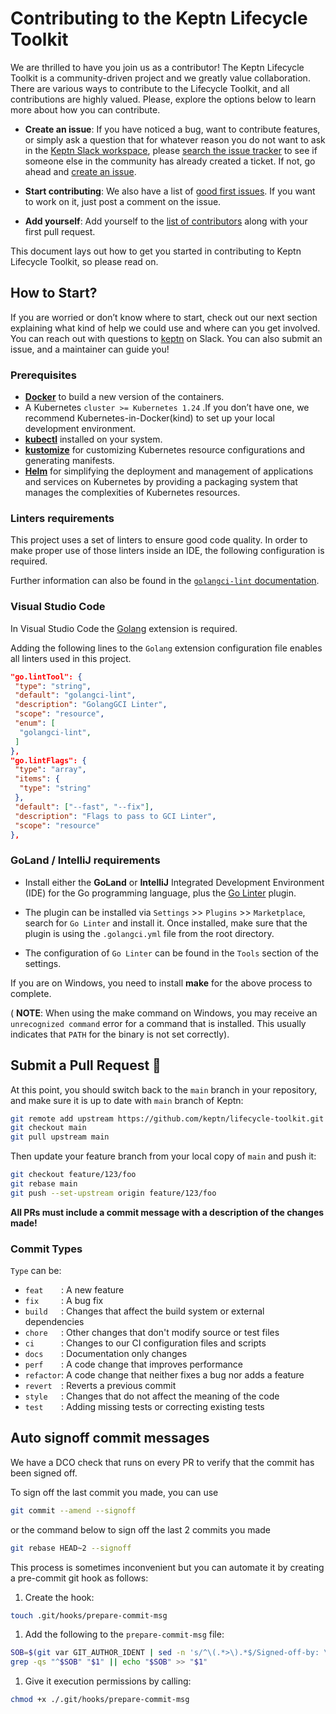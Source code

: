 # Contributing to the Keptn Lifecycle Toolkit

We are thrilled to have you join us as a contributor!
The Keptn Lifecycle Toolkit is a community-driven project and we greatly value collaboration.
There are various ways to contribute to the Lifecycle Toolkit, and all contributions are highly valued.
Please, explore the options below to learn more about how you can contribute.


* **Create an issue**: If you have noticed a bug, want to contribute features, or simply ask a question that for whatever reason you do not want to ask in the [Keptn Slack workspace](https://slack.keptn.sh), please [search the issue tracker](https://github.com/keptn/lifecycle-toolkit/issues?q=something) to see if someone else in the community has already created a ticket. If not, go ahead and [create an issue](https://github.com/keptn/lifecycle-toolkit/issues/new).

* **Start contributing**: We also have a list of [good first issues](https://github.com/keptn/lifecycle-toolkit/issues?q=is%3Aopen+is%3Aissue+label%3A%22good+first+issue%22). If you want to work on it, just post a comment on the issue.

* **Add yourself**: Add yourself to the [list of contributors](CONTRIBUTORS.md) along with your first pull request.

This document lays out how to get you started in contributing to Keptn Lifecycle Toolkit, so please read on.

## How to Start?

If you are worried or don’t know where to start, check out our next section explaining what kind of help we could use and where can you get involved. You can reach out with questions to [keptn](https://slack.keptn.sh) on Slack.
You can also submit an issue, and a maintainer can guide you!

### Prerequisites

- [**Docker**](https://docs.docker.com/get-docker/) to build a new version of the containers.
- A Kubernetes `cluster >= Kubernetes 1.24` .If you don’t have one, we recommend Kubernetes-in-Docker(kind) to set up your local development environment.
- [**kubectl**](https://kubernetes.io/docs/tasks/tools/) installed on your system.
- [**kustomize**](https://kustomize.io/) for customizing Kubernetes resource configurations and generating manifests.
- [**Helm**](https://helm.sh/) for simplifying the deployment and management of applications and services on Kubernetes by providing a packaging system that manages the complexities of Kubernetes resources.

### Linters requirements

This project uses a set of linters to ensure good code quality.
In order to make proper use of those linters inside an IDE, the following configuration is required.

Further information can also be found in
the [`golangci-lint` documentation](https://golangci-lint.run/usage/integrations/).

### Visual Studio Code

In Visual Studio Code the [Golang](https://marketplace.visualstudio.com/items?itemName=aldijav.golangwithdidi)
extension is required.

Adding the following lines to the `Golang` extension configuration file enables all linters used in this project.

```json
"go.lintTool": {
 "type": "string",
 "default": "golangci-lint",
 "description": "GolangGCI Linter",
 "scope": "resource",
 "enum": [
  "golangci-lint",
 ]
},
"go.lintFlags": {
 "type": "array",
 "items": {
  "type": "string"
 },
 "default": ["--fast", "--fix"],
 "description": "Flags to pass to GCI Linter",
 "scope": "resource"
},
```

### GoLand / IntelliJ requirements

- Install either the **GoLand** or **IntelliJ**  Integrated Development Environment (IDE) for the Go programming language, plus the [Go Linter](https://plugins.jetbrains.com/plugin/12496-go-linter) plugin.

- The plugin can be installed via `Settings` >> `Plugins` >> `Marketplace`, search for `Go Linter` and install it.
Once installed, make sure that the plugin is using the `.golangci.yml` file from the root directory.

- The configuration of `Go Linter` can be found in the `Tools` section of the settings.

If you are on Windows, you need to install **make** for the above process to complete.

( **NOTE**: When using the make command on Windows, you may receive an `unrecognized command` error for a command that is installed.
This usually indicates that `PATH` for the binary is not set correctly).

## Submit a Pull Request 🚀

At this point, you should switch back to the `main` branch in your repository, and make sure it is up to date with `main` branch of Keptn:

```bash
git remote add upstream https://github.com/keptn/lifecycle-toolkit.git
git checkout main
git pull upstream main
```

Then update your feature branch from your local copy of `main` and push it:

```bash
git checkout feature/123/foo
git rebase main
git push --set-upstream origin feature/123/foo
```

**All PRs must include a commit message with a description of the changes made!**


### Commit Types

`Type` can be:

- `feat    `: A new feature
- `fix     `: A bug fix
- `build   `: Changes that affect the build system or external dependencies
- `chore   `: Other changes that don't modify source or test files
- `ci      `: Changes to our CI configuration files and scripts
- `docs    `: Documentation only changes
- `perf    `: A code change that improves performance
- `refactor`: A code change that neither fixes a bug nor adds a feature
- `revert  `: Reverts a previous commit
- `style   `: Changes that do not affect the meaning of the code
- `test    `: Adding missing tests or correcting existing tests


## Auto signoff commit messages

We have a DCO check that runs on every PR to verify that the commit has been signed off.

To sign off the last commit you made, you can use
```bash
git commit --amend --signoff
```

or the command below to sign off the last 2 commits you made
```bash
git rebase HEAD~2 --signoff
```

This process is sometimes inconvenient but you can automate it
by creating a pre-commit git hook as follows:
1. Create the hook:
``` bash
touch .git/hooks/prepare-commit-msg
```

1. Add the following to the `prepare-commit-msg` file:
```bash
SOB=$(git var GIT_AUTHOR_IDENT | sed -n 's/^\(.*>\).*$/Signed-off-by: \1/p')
grep -qs "^$SOB" "$1" || echo "$SOB" >> "$1"
```

1. Give it execution permissions by calling:
```bash
chmod +x ./.git/hooks/prepare-commit-msg
```


